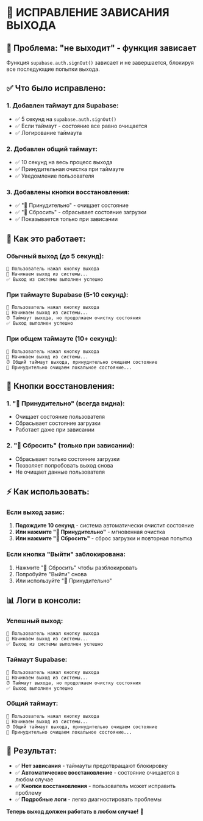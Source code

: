 # 🔧 ИСПРАВЛЕНИЕ ЗАВИСАНИЯ ВЫХОДА

## 🚨 Проблема: "не выходит" - функция зависает

Функция `supabase.auth.signOut()` зависает и не завершается, блокируя все последующие попытки выхода.

## ✅ Что было исправлено:

### 1. **Добавлен таймаут для Supabase**:
- ✅ 5 секунд на `supabase.auth.signOut()`
- ✅ Если таймаут - состояние все равно очищается
- ✅ Логирование таймаута

### 2. **Добавлен общий таймаут**:
- ✅ 10 секунд на весь процесс выхода
- ✅ Принудительная очистка при таймауте
- ✅ Уведомление пользователя

### 3. **Добавлены кнопки восстановления**:
- ✅ "🔧 Принудительно" - очищает состояние
- ✅ "🔄 Сбросить" - сбрасывает состояние загрузки
- ✅ Показывается только при зависании

## 🎯 Как это работает:

### Обычный выход (до 5 секунд):
```
🚪 Пользователь нажал кнопку выхода
🚪 Начинаем выход из системы...
✅ Выход из системы выполнен успешно
```

### При таймауте Supabase (5-10 секунд):
```
🚪 Пользователь нажал кнопку выхода
🚪 Начинаем выход из системы...
⏰ Таймаут выхода, но продолжаем очистку состояния
✅ Выход выполнен успешно
```

### При общем таймауте (10+ секунд):
```
🚪 Пользователь нажал кнопку выхода
🚪 Начинаем выход из системы...
⏰ Общий таймаут выхода, принудительно очищаем состояние
🧹 Принудительно очищаем локальное состояние...
```

## 🔧 Кнопки восстановления:

### 1. **"🔧 Принудительно"** (всегда видна):
- Очищает состояние пользователя
- Сбрасывает состояние загрузки
- Работает даже при зависании

### 2. **"🔄 Сбросить"** (только при зависании):
- Сбрасывает только состояние загрузки
- Позволяет попробовать выход снова
- Не очищает данные пользователя

## ⚡ Как использовать:

### Если выход завис:
1. **Подождите 10 секунд** - система автоматически очистит состояние
2. **Или нажмите "🔧 Принудительно"** - мгновенная очистка
3. **Или нажмите "🔄 Сбросить"** - сброс загрузки и повторная попытка

### Если кнопка "Выйти" заблокирована:
1. Нажмите "🔄 Сбросить" чтобы разблокировать
2. Попробуйте "Выйти" снова
3. Или используйте "🔧 Принудительно"

## 📊 Логи в консоли:

### Успешный выход:
```
🚪 Пользователь нажал кнопку выхода
🚪 Начинаем выход из системы...
✅ Выход из системы выполнен успешно
```

### Таймаут Supabase:
```
🚪 Пользователь нажал кнопку выхода
🚪 Начинаем выход из системы...
⏰ Таймаут выхода, но продолжаем очистку состояния
✅ Выход выполнен успешно
```

### Общий таймаут:
```
🚪 Пользователь нажал кнопку выхода
🚪 Начинаем выход из системы...
⏰ Общий таймаут выхода, принудительно очищаем состояние
🧹 Принудительно очищаем локальное состояние...
```

## 🎉 Результат:

- ✅ **Нет зависания** - таймауты предотвращают блокировку
- ✅ **Автоматическое восстановление** - состояние очищается в любом случае
- ✅ **Кнопки восстановления** - пользователь может исправить проблему
- ✅ **Подробные логи** - легко диагностировать проблемы

**Теперь выход должен работать в любом случае!** 🚀
